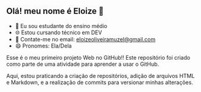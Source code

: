 ## Olá! meu nome é Eloize 🤍

- 📖 Eu sou estudante do ensino médio
- 🌐 Estou cursando técnico em DEV
- 💬 Contate-me no email: eloizeoliveiramuzel@gmail.com
- 😄 Pronomes: Ela/Dela

Esse é o meu primeiro projeto Web no GitHub!!
Este repositório foi criado como parte de uma atividade para aprender a usar o GitHub.

Aqui, estou praticando a criação de repositórios, adição de arquivos HTML e Markdown,
e a realização de commits para versionar minhas alterações.

